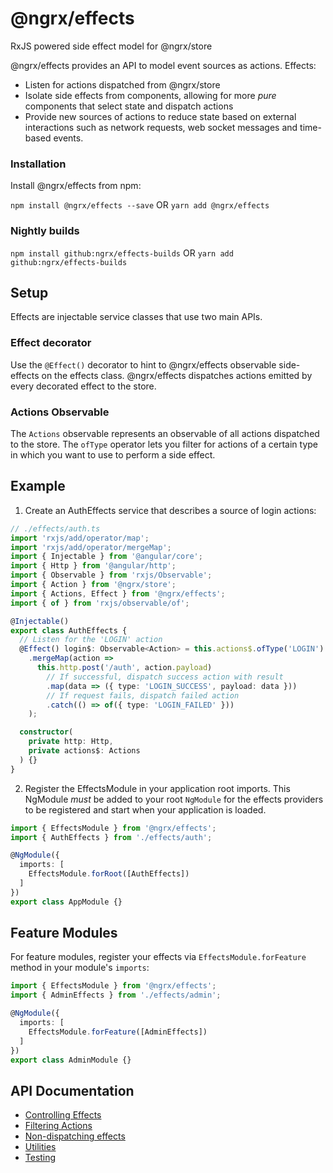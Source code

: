 # @ngrx/effects

RxJS powered side effect model for @ngrx/store

@ngrx/effects provides an API to model event sources as actions. Effects:

- Listen for actions dispatched from @ngrx/store
- Isolate side effects from components, allowing for more _pure_ components that select state and dispatch actions
- Provide new sources of actions to reduce state based on external
interactions such as network requests, web socket messages and time-based events.

### Installation
Install @ngrx/effects from npm:

`npm install @ngrx/effects --save` OR `yarn add @ngrx/effects`


### Nightly builds

`npm install github:ngrx/effects-builds` OR `yarn add github:ngrx/effects-builds`

## Setup

Effects are injectable service classes that use two main APIs.

### Effect decorator

Use the `@Effect()` decorator to hint to @ngrx/effects observable side-effects
on the effects class. @ngrx/effects dispatches actions emitted by every decorated
effect to the store.

### Actions Observable

The `Actions` observable represents an observable of all actions dispatched to the
store. The `ofType` operator lets you filter for actions of a certain type in which you
want to use to perform a side effect.

## Example
1. Create an AuthEffects service that describes a source of login actions:

```ts
// ./effects/auth.ts
import 'rxjs/add/operator/map';
import 'rxjs/add/operator/mergeMap';
import { Injectable } from '@angular/core';
import { Http } from '@angular/http';
import { Observable } from 'rxjs/Observable';
import { Action } from '@ngrx/store';
import { Actions, Effect } from '@ngrx/effects';
import { of } from 'rxjs/observable/of';

@Injectable()
export class AuthEffects {
  // Listen for the 'LOGIN' action
  @Effect() login$: Observable<Action> = this.actions$.ofType('LOGIN')
    .mergeMap(action =>
      this.http.post('/auth', action.payload)
        // If successful, dispatch success action with result
        .map(data => ({ type: 'LOGIN_SUCCESS', payload: data }))
        // If request fails, dispatch failed action
        .catch(() => of({ type: 'LOGIN_FAILED' }))
    );

  constructor(
    private http: Http,
    private actions$: Actions
  ) {}      
}
```

2. Register the EffectsModule in your application root imports. This NgModule *must* be added to
your root `NgModule` for the effects providers to be registered and start when your application is loaded.

```ts
import { EffectsModule } from '@ngrx/effects';
import { AuthEffects } from './effects/auth';

@NgModule({
  imports: [
    EffectsModule.forRoot([AuthEffects])
  ]
})
export class AppModule {}
```

## Feature Modules

For feature modules, register your effects via `EffectsModule.forFeature` method in your module's `imports`:

```ts
import { EffectsModule } from '@ngrx/effects';
import { AdminEffects } from './effects/admin';

@NgModule({
  imports: [
    EffectsModule.forFeature([AdminEffects])
  ]
})
export class AdminModule {}
```

## API Documentation
- [Controlling Effects](./api.md#controlling-effects)
- [Filtering Actions](./api.md#oftype)
- [Non-dispatching effects](./api.md#non-dispatching-effects)
- [Utilities](./api.md#utilities)
- [Testing](./testing.md)
